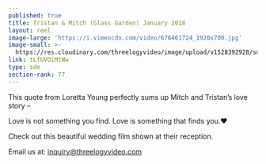 ```yaml
---
published: true
title: Tristan & Mitch (Glass Garden) January 2018
layout: reel
image-large: 'https://i.vimeocdn.com/video/676461724_1920x700.jpg'
image-small: >-
  https://res.cloudinary.com/threelogyvideo/image/upload/v1528392928/sde/tristan_a.jpg
link: tLfUVOiMtNw
type: sde
section-rank: 77
---
```

This quote from Loretta Young perfectly sums up Mitch and Tristan’s love story –

Love is not something you find. Love is something that finds you.❤

Check out this beautiful wedding film shown at their reception.

Email us at: inquiry@threelogyvideo.com
